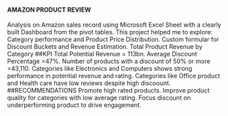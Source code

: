 #### AMAZON PRODUCT REVIEW
Analysis on Amazon sales record using Microsoft Excel Sheet with a clearly built Dashboard from the pivot tables.
This project helped me to explore:
Category performance and Product Price Distribution.
Custom formular for Discount Buckets and Revenue Estimation.
Total Product Revenue by Category
##KPI
Total Potential Revenue = 113bn.
Average Discount Percentage =47%.
Number of products with a discount of 50% or more =43,110.
Categories like Electronics and Computers shows strong performance in potential revenue and rating.
Categories like Office product and Health care have low reviews despite high discoount.
##RECOMMENDATIONS
Promote high rated products.
Improve product quality for categories with low average rating.
Focus discount on underperforming product to drive engagement.
